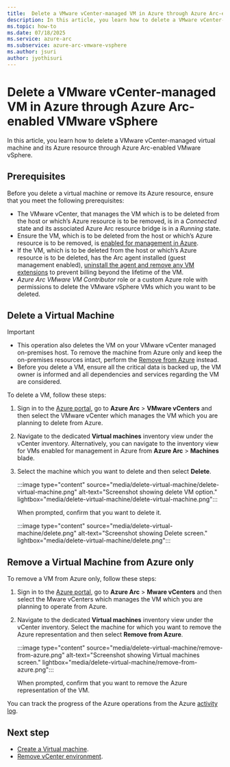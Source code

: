 ```yaml
---
title:  Delete a VMware vCenter-managed VM in Azure through Azure Arc-enabled VMware vSphere
description: In this article, you learn how to delete a VMware vCenter-managed virtual machine and its Azure resource through Azure Arc-enabled VMware vSphere.
ms.topic: how-to 
ms.date: 07/18/2025
ms.service: azure-arc
ms.subservice: azure-arc-vmware-vsphere
ms.author: jsuri
author: jyothisuri
---
```


# Delete a VMware vCenter-managed VM in Azure through Azure Arc-enabled VMware vSphere

In this article, you learn how to delete a VMware vCenter-managed virtual machine and its Azure resource through Azure Arc-enabled VMware vSphere.

## Prerequisites

Before you delete a virtual machine or remove its Azure resource, ensure that you meet the following prerequisites: 

- The VMware vCenter, that manages the VM which is to be deleted from the host or which’s Azure resource is to be removed, is in a *Connected* state and its associated Azure Arc resource bridge is in a *Running* state.
- Ensure the VM, which is to be deleted from the host or which’s Azure resource is to be removed, is [enabled for management in Azure](browse-and-enable-vcenter-resources-in-azure.md).
- If the VM, which is to be deleted from the host or which’s Azure resource is to be deleted, has the Arc agent installed (guest management enabled), [uninstall the agent and remove any VM extensions](/azure/azure-arc/servers/manage-agent?toc=%2Fazure%2Fazure-arc%2Fvmware-vsphere%2Ftoc.json&tabs=windows#uninstall-the-agent) to prevent billing beyond the lifetime of the VM.
- *Azure Arc VMware VM Contributor* role or a custom Azure role with permissions to delete the VMware vSphere VMs which you want to be deleted.
	
## Delete a Virtual Machine

>[!Important] 
>- This operation also deletes the VM on your VMware vCenter managed on-premises host. To remove the machine from Azure only and keep the on-premises resources intact, perform the [Remove from Azure](#remove-a-virtual-machine-from-azure-only) instead.
>- Before you delete a VM, ensure all the critical data is backed up, the VM owner is informed and all dependencies and services regarding the VM are considered. 

To delete a VM, follow these steps:

1. Sign in to the [Azure portal](https://portal.azure.com/), go to **Azure Arc** > **VMware vCenters** and then select the VMware vCenter which manages the VM which you are planning to delete from Azure.
2. Navigate to the dedicated **Virtual machines** inventory view under the vCenter inventory. Alternatively, you can navigate to the inventory view for VMs enabled for management in Azure from **Azure Arc** > **Machines** blade.
3. Select the machine which you want to delete and then select **Delete**.
 
   :::image type="content" source="media/delete-virtual-machine/delete-virtual-machine.png" alt-text="Screenshot showing delete VM option." lightbox="media/delete-virtual-machine/delete-virtual-machine.png":::

   When prompted, confirm that you want to delete it.
 
    :::image type="content" source="media/delete-virtual-machine/delete.png" alt-text="Screenshot showing Delete screen." lightbox="media/delete-virtual-machine/delete.png":::

## Remove a Virtual Machine from Azure only

To remove a VM from Azure only, follow these steps: 

1. Sign in to the [Azure portal](https://portal.azure.com/), go to **Azure Arc** > **Mware vCenters** and then select the Mware vCenters which manages the VM which you are planning to operate from Azure. 
2. Navigate to the dedicated **Virtual machines** inventory view under the vCenter inventory. Select the machine for which you want to remove the Azure representation and then select **Remove from Azure**.

   :::image type="content" source="media/delete-virtual-machine/remove-from-azure.png" alt-text="Screenshot showing Virtual machines screen." lightbox="media/delete-virtual-machine/remove-from-azure.png":::

   When prompted, confirm that you want to remove the Azure representation of the VM.

You can track the progress of the Azure operations from the Azure [activity log](https://ms.portal.azure.com/#view/Microsoft_Azure_ActivityLog/ActivityLogBlade).

## Next step

- [Create a Virtual machine](create-virtual-machine.md).
- [Remove vCenter environment](remove-vcenter-from-arc-vmware.md).